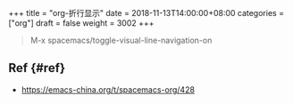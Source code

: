 +++
title = "org-折行显示"
date = 2018-11-13T14:00:00+08:00
categories = ["org"]
draft = false
weight = 3002
+++

> M-x spacemacs/toggle-visual-line-navigation-on


## Ref {#ref}

-   <https://emacs-china.org/t/spacemacs-org/428>
